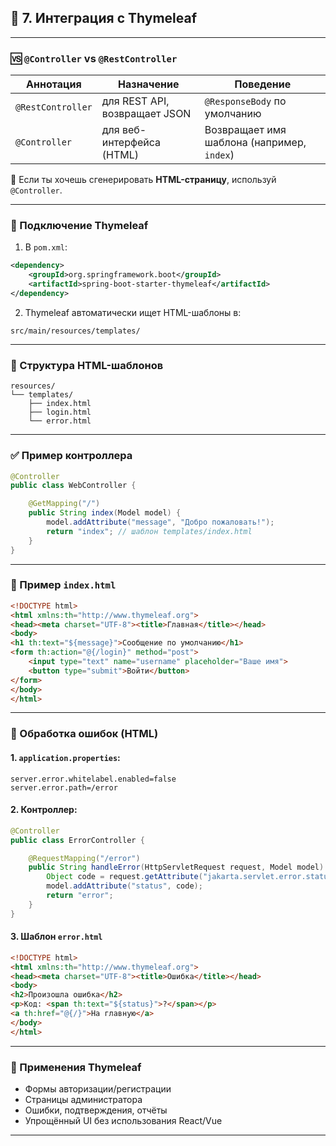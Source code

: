 ## 🔹 7. Интеграция с Thymeleaf

---

### 🆚 `@Controller` vs `@RestController`

| Аннотация         | Назначение                          | Поведение                               |
|------------------|--------------------------------------|------------------------------------------|
| `@RestController` | для REST API, возвращает JSON       | `@ResponseBody` по умолчанию             |
| `@Controller`     | для веб-интерфейса (HTML)           | Возвращает имя шаблона (например, `index`) |

🧠 Если ты хочешь сгенерировать **HTML-страницу**, используй `@Controller`.

---

### 🔌 Подключение Thymeleaf

1. В `pom.xml`:

```xml
<dependency>
    <groupId>org.springframework.boot</groupId>
    <artifactId>spring-boot-starter-thymeleaf</artifactId>
</dependency>
```

2. Thymeleaf автоматически ищет HTML-шаблоны в:

```
src/main/resources/templates/
```

---

### 📁 Структура HTML-шаблонов

```
resources/
└── templates/
    ├── index.html
    ├── login.html
    └── error.html
```

---

### ✅ Пример контроллера

```java
@Controller
public class WebController {

    @GetMapping("/")
    public String index(Model model) {
        model.addAttribute("message", "Добро пожаловать!");
        return "index"; // шаблон templates/index.html
    }
}
```

---

### 📄 Пример `index.html`

```html
<!DOCTYPE html>
<html xmlns:th="http://www.thymeleaf.org">
<head><meta charset="UTF-8"><title>Главная</title></head>
<body>
<h1 th:text="${message}">Сообщение по умолчанию</h1>
<form th:action="@{/login}" method="post">
    <input type="text" name="username" placeholder="Ваше имя">
    <button type="submit">Войти</button>
</form>
</body>
</html>
```

---

### 🚨 Обработка ошибок (HTML)

#### 1. `application.properties`:

```properties
server.error.whitelabel.enabled=false
server.error.path=/error
```

#### 2. Контроллер:

```java
@Controller
public class ErrorController {

    @RequestMapping("/error")
    public String handleError(HttpServletRequest request, Model model) {
        Object code = request.getAttribute("jakarta.servlet.error.status_code");
        model.addAttribute("status", code);
        return "error";
    }
}
```

#### 3. Шаблон `error.html`

```html
<!DOCTYPE html>
<html xmlns:th="http://www.thymeleaf.org">
<head><meta charset="UTF-8"><title>Ошибка</title></head>
<body>
<h2>Произошла ошибка</h2>
<p>Код: <span th:text="${status}">?</span></p>
<a th:href="@{/}">На главную</a>
</body>
</html>
```

---

### 🎯 Применения Thymeleaf

- Формы авторизации/регистрации
- Страницы администратора
- Ошибки, подтверждения, отчёты
- Упрощённый UI без использования React/Vue

---
